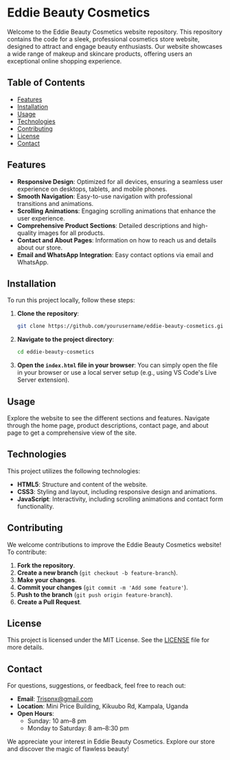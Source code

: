 # Eddie Beauty Cosmetics

Welcome to the Eddie Beauty Cosmetics website repository. This repository contains the code for a sleek, professional cosmetics store website, designed to attract and engage beauty enthusiasts. Our website showcases a wide range of makeup and skincare products, offering users an exceptional online shopping experience.

## Table of Contents
- [Features](#features)
- [Installation](#installation)
- [Usage](#usage)
- [Technologies](#technologies)
- [Contributing](#contributing)
- [License](#license)
- [Contact](#contact)

## Features
- **Responsive Design**: Optimized for all devices, ensuring a seamless user experience on desktops, tablets, and mobile phones.
- **Smooth Navigation**: Easy-to-use navigation with professional transitions and animations.
- **Scrolling Animations**: Engaging scrolling animations that enhance the user experience.
- **Comprehensive Product Sections**: Detailed descriptions and high-quality images for all products.
- **Contact and About Pages**: Information on how to reach us and details about our store.
- **Email and WhatsApp Integration**: Easy contact options via email and WhatsApp.

## Installation
To run this project locally, follow these steps:

1. **Clone the repository**:
    ```bash
    git clone https://github.com/yourusername/eddie-beauty-cosmetics.git
    ```

2. **Navigate to the project directory**:
    ```bash
    cd eddie-beauty-cosmetics
    ```

3. **Open the `index.html` file in your browser**:
    You can simply open the file in your browser or use a local server setup (e.g., using VS Code's Live Server extension).

## Usage
Explore the website to see the different sections and features. Navigate through the home page, product descriptions, contact page, and about page to get a comprehensive view of the site.

## Technologies
This project utilizes the following technologies:
- **HTML5**: Structure and content of the website.
- **CSS3**: Styling and layout, including responsive design and animations.
- **JavaScript**: Interactivity, including scrolling animations and contact form functionality.

## Contributing
We welcome contributions to improve the Eddie Beauty Cosmetics website! To contribute:

1. **Fork the repository**.
2. **Create a new branch** (`git checkout -b feature-branch`).
3. **Make your changes**.
4. **Commit your changes** (`git commit -m 'Add some feature'`).
5. **Push to the branch** (`git push origin feature-branch`).
6. **Create a Pull Request**.

## License
This project is licensed under the MIT License. See the [LICENSE](LICENSE) file for more details.

## Contact
For questions, suggestions, or feedback, feel free to reach out:

- **Email**: [Trispnx@gmail.com](mailto:EdagrtukesigaiCloud@gmail.com)
- **Location**: Mini Price Building, Kikuubo Rd, Kampala, Uganda
- **Open Hours**:
  - Sunday: 10 am–8 pm
  - Monday to Saturday: 8 am–8:30 pm

We appreciate your interest in Eddie Beauty Cosmetics. Explore our store and discover the magic of flawless beauty!

